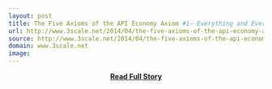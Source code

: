 ```yaml
---
layout: post
title: The Five Axioms of the API Economy Axiom #1— Everything and Everyone will be API enabled
url: http://www.3scale.net/2014/04/the-five-axioms-of-the-api-economy-axiom-1/
source: http://www.3scale.net/2014/04/the-five-axioms-of-the-api-economy-axiom-1/
domain: www.3scale.net
image: 
---
```


<p></p>
<center><p><a href="http://www.3scale.net/2014/04/the-five-axioms-of-the-api-economy-axiom-1/" style='padding:25px; font-sze:18px; font-weight: bold;'>Read Full Story</a></p></center>
